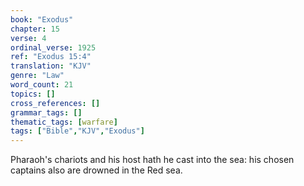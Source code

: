 ```yaml
---
book: "Exodus"
chapter: 15
verse: 4
ordinal_verse: 1925
ref: "Exodus 15:4"
translation: "KJV"
genre: "Law"
word_count: 21
topics: []
cross_references: []
grammar_tags: []
thematic_tags: [warfare]
tags: ["Bible","KJV","Exodus"]
---
```

Pharaoh's chariots and his host hath he cast into the sea: his chosen captains also are drowned in the Red sea.
